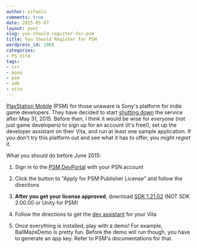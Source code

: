 ```yaml
---
author: yifanlu
comments: true
date: 2015-05-07
layout: post
slug: you-should-register-for-psm
title: You Should Register for PSM
wordpress_id: 1068
categories:
- PS Vita
tags:
- c++
- mono
- psm
- sdk
- vita
---
```


[PlayStation Mobile](https://psm.playstation.net/portal/en/index.html) (PSM) for those unaware is Sony's platform for indie game developers. They have decided to start [shutting down](https://en-support.psm.playstation.net/app/answers/detail/a_id/343) the service after May 31, 2015. Before then, I think it would be wise for _everyone_ (not just game developers) to sign up for an account (it's free!), set up the developer assistant on their Vita, and run at least one sample application. If you don't try this platform out and see what it has to offer, you _might regret it_.

What you should do before June 2015:



	
  1. Sign in to the [PSM DevPortal](https://psm.playstation.net/portal/) with your PSN account

	
  2. Click the button to "Apply for PSM Publisher License" and follow the directions

	
  3. **After you get your license approved**, download [SDK 1.21.02](https://psm.playstation.net/static/general/all/en/psm_sdk.html) (NOT SDK 2.00.00 or Unity for PSM)

	
  4. Follow the directions to get the [dev assistant](https://psm.playstation.net/static/general/all/en/psm_sdk.html#devassistant) for your Vita

	
  5. Once everything is installed, play with a demo! For example, BallMazeDemo is pretty fun. Before the demo will run though, you have to generate an app key. Refer to PSM's documentations for that.


